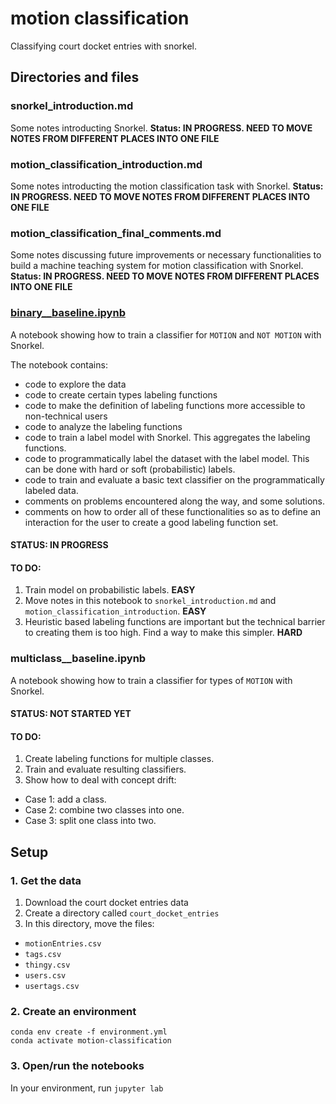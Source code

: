 # motion classification
Classifying court docket entries with snorkel.

## Directories and files

### snorkel_introduction.md
Some notes introducting Snorkel.
**Status: IN PROGRESS. NEED TO MOVE NOTES FROM DIFFERENT PLACES INTO ONE FILE**

### motion_classification_introduction.md
Some notes introducting the motion classification task with Snorkel.
**Status: IN PROGRESS. NEED TO MOVE NOTES FROM DIFFERENT PLACES INTO ONE FILE**

### motion_classification_final_comments.md
Some notes discussing future improvements or necessary functionalities to build a machine teaching system for motion classification with Snorkel. 
**Status: IN PROGRESS. NEED TO MOVE NOTES FROM DIFFERENT PLACES INTO ONE FILE**

### [binary__baseline.ipynb](https://github.com/simon-benigeri/machine-teaching-literature/blob/main/motion%20classification/binary__baseline.ipynb)

A notebook showing how to train a classifier for `MOTION` and `NOT MOTION` with Snorkel.

The notebook contains:
  - code to explore the data
  - code to create certain types labeling functions
  - code to make the definition of labeling functions more accessible to non-technical users
  - code to analyze the labeling functions
  - code to train a label model with Snorkel. This aggregates the labeling functions.
  - code to programmatically label the dataset with the label model. This can be done with hard or soft (probabilistic) labels.
  - code to train and evaluate a basic text classifier on the programmatically labeled data.
  - comments on problems encountered along the way, and some solutions.
  - comments on how to order all of these functionalities so as to define an interaction for the user to create a good labeling function set.

#### STATUS: IN PROGRESS

#### TO DO:
1. Train model on probabilistic labels. **EASY**
2. Move notes in this notebook to `snorkel_introduction.md` and `motion_classification_introduction`. **EASY**
3. Heuristic based labeling functions are important but the technical barrier to creating them is too high. Find a way to make this simpler. **HARD**


### multiclass__baseline.ipynb
A notebook showing how to train a classifier for types of `MOTION` with Snorkel.

#### STATUS: NOT STARTED YET
#### TO DO:
1. Create labeling functions for multiple classes.
2. Train and evaluate resulting classifiers.
3. Show how to deal with concept drift:
  - Case 1: add a class.
  - Case 2: combine two classes into one.
  - Case 3: split one class into two.

## Setup

### 1. Get the data
1. Download the court docket entries data
2. Create a directory called `court_docket_entries`
3. In this directory, move the files:
  - `motionEntries.csv`
  - `tags.csv`
  - `thingy.csv`
  - `users.csv`
  - `usertags.csv`

### 2. Create an environment
```
conda env create -f environment.yml
conda activate motion-classification
```

### 3. Open/run the notebooks
In your environment, run `jupyter lab`

